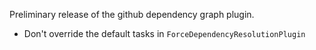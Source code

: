 Preliminary release of the github dependency graph plugin.

- Don't override the default tasks in `ForceDependencyResolutionPlugin`